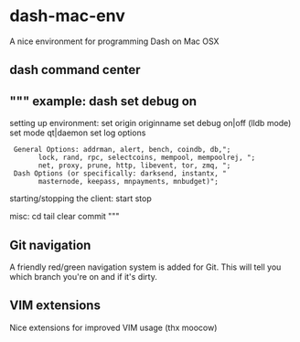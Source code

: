# dash-mac-env
A nice environment for programming Dash on Mac OSX

## dash command center

"""
  example: dash set debug on
-----------------------------------

setting up environment:
  set origin originname
  set debug on|off (lldb mode)
  set mode qt|daemon
  set log options

     General Options: addrman, alert, bench, coindb, db,";
           lock, rand, rpc, selectcoins, mempool, mempoolrej, ";
           net, proxy, prune, http, libevent, tor, zmq, ";
     Dash Options (or specifically: darksend, instantx, "
           masternode, keepass, mnpayments, mnbudget)"; 

starting/stopping the client:
  start
  stop

misc:
  cd
  tail
  clear
  commit
"""

## Git navigation

A friendly red/green navigation system is added for Git. This will tell you which branch you're on and if it's dirty. 

## VIM extensions

Nice extensions for improved VIM usage (thx moocow)

